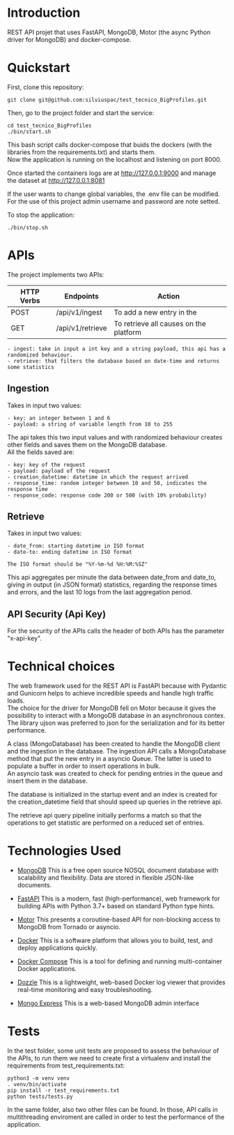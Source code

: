 # Introduction
REST API projet that uses FastAPI, MongoDB, Motor (the async Python driver for MongoDB) and docker-compose.<br />

# Quickstart

First, clone this repository:

    git clone git@github.com:silviuspac/test_tecnico_BigProfiles.git

Then, go to the project folder and start the service:

    cd test_tecnico_BigProfiles
    ./bin/start.sh

This bash script calls docker-compose that buids the dockers (with the libraries from the requirements.txt) and starts them. <br />
Now the application is running on the localhost and listening on port 8000.

Once started the containers logs are at http://127.0.0.1:9000 and manage the dataset at http://127.0.0.1:8081

If the user wants to change global variables, the .env file can be modified. For the use of this project admin username and password are note setted.

To stop the application:

    ./bin/stop.sh


# APIs
The project implements two APIs:

| HTTP Verbs | Endpoints | Action |
| --- | --- | --- |
| POST | /api/v1/ingest | To add a new entry in the  |
| GET | /api/v1/retrieve | To retrieve all causes on the platform |

    - ingest: take in input a int key and a string payload, this api has a randomized behaviour. 
    - retrieve: that filters the database based on date-time and returns some statistics

## Ingestion 
Takes in input two values: <br />

    - key: an integer between 1 and 6
    - payload: a string of variable length from 10 to 255

The api takes this two input values and with randomized behaviour creates other fields and saves them on the MongoDB database.<br />
All the fields saved are:

    - key: key of the request
    - payload: payload of the request
    - creation_datetime: datetime in which the request arrived
    - response_time: random integer between 10 and 50, indicates the response time
    - response_code: response code 200 or 500 (with 10% probability)

## Retrieve
Takes in input two values: <br />

    - date_from: starting datetime in ISO format
    - date-to: ending datetime in ISO format

    The ISO format should be "%Y-%m-%d %H:%M:%SZ"

This api aggregates per minute the data between date_from and date_to, giving in output (in JSON format) statistics, regarding the response times and errors, and the last 10 logs from the last aggregation period.

## API Security (Api Key)
For the security of the APIs calls the header of both APIs has the parameter "x-api-key".

# Technical choices
The web framework used for the REST API is FastAPI because with Pydantic and Gunicorn helps to achieve incredible speeds and handle high traffic loads. <br />
The choice for the driver for MongoDB fell on Motor because it gives the possibility to interact with a MongoDB database in an asynchronous contex.<br />
The library ujson was preferred to json for the serialization and for its better performance.

A class (MongoDatabase) has been created to handle the MongoDB client and the ingestion in the database. The ingestion API calls a MongoDatabase method that put the new entry in a asyncio Queue. The latter is used to populate a buffer in order to insert operations in bulk.<br />
An asyncio task was created to check for pending entries in the queue and insert them in the database.

The database is initialized in the startup event and an index is created for the creation_datetime field that should speed up queries in the retrieve api.

The retrieve api query pipeline initially performs a match so that the operations to get statistic are performed on a reduced set of entries.


# Technologies Used
* [MongoDB](https://www.mongodb.com/) This is a free open source NOSQL document database with scalability and flexibility. Data are stored in flexible JSON-like documents.
  
* [FastAPI](https://fastapi.tiangolo.com/) This is a modern, fast (high-performance), web framework for building APIs with Python 3.7+ based on standard Python type hints.

* [Motor](https://www.mongodb.com/docs/drivers/motor/) This presents a coroutine-based API for non-blocking access to MongoDB from Tornado or asyncio.

* [Docker](https://www.docker.com/) This is a software platform that allows you to build, test, and deploy applications quickly.

* [Docker Compose](https://docs.docker.com/compose/) This is a tool for defining and running multi-container Docker applications.

* [Dozzle](https://dozzle.dev/) This is a lightweight, web-based Docker log viewer that provides real-time monitoring and easy troubleshooting.

* [Mongo Express](https://github.com/mongo-express/mongo-express) This is a web-based MongoDB admin interface

# Tests
In the test folder, some unit tests are proposed to assess the behaviour of the APIs, to run them we need to create first a virtualenv and install the requirements from test_requirements.txt:

    python3 -m venv venv
    . venv/bin/activate
    pip install -r test_requirements.txt
    python tests/tests.py

In the same folder, also two other files can be found. In those, API calls in multithreading enviroment are called in order to test the performance of the application. 